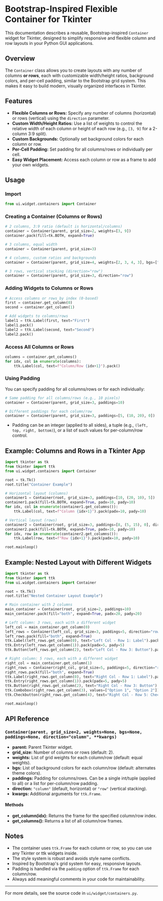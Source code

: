 # Bootstrap-Inspired Flexible Container for Tkinter

This documentation describes a reusable, Bootstrap-inspired `Container` widget for Tkinter, designed to simplify responsive and flexible column and row layouts in your Python GUI applications.

## Overview

The `Container` class allows you to create layouts with any number of columns **or rows**, each with customizable width/height ratios, background colors, and per-cell padding, similar to the Bootstrap grid system. This makes it easy to build modern, visually organized interfaces in Tkinter.

## Features
- **Flexible Columns or Rows:** Specify any number of columns (horizontal) or rows (vertical) using the `direction` parameter.
- **Custom Width/Height Ratios:** Use a list of weights to control the relative width of each column or height of each row (e.g., `[3, 9]` for a 2-column 3:9 split).
- **Custom Backgrounds:** Optionally set background colors for each column or row.
- **Per-Cell Padding:** Set padding for all columns/rows or individually per cell.
- **Easy Widget Placement:** Access each column or row as a frame to add your own widgets.

## Usage

### Import
```python
from ui.widget.containers import Container
```

### Creating a Container (Columns or Rows)
```python
# 2 columns, 3:9 ratio (default is horizontal/columns)
container = Container(parent, grid_size=2, weights=[3, 9])
container.pack(fill=tk.BOTH, expand=True)

# 3 columns, equal width
container = Container(parent, grid_size=3)

# 4 columns, custom ratios and backgrounds
container = Container(parent, grid_size=4, weights=[2, 3, 4, 3], bgs=["#fff", "#eee", "#ddd", "#ccc"])

# 3 rows, vertical stacking (direction="row")
container = Container(parent, grid_size=3, direction="row")
```

### Adding Widgets to Columns or Rows
```python
# Access columns or rows by index (0-based)
first = container.get_column(0)
second = container.get_column(1)

# Add widgets to columns/rows
label1 = ttk.Label(first, text="First")
label1.pack()
label2 = ttk.Label(second, text="Second")
label2.pack()
```

### Access All Columns or Rows
```python
columns = container.get_columns()
for idx, col in enumerate(columns):
    ttk.Label(col, text=f"Column/Row {idx+1}").pack()
```

### Using Padding

You can specify padding for all columns/rows or for each individually:

```python
# Same padding for all columns/rows (e.g., 10 pixels)
container = Container(parent, grid_size=3, paddings=10)

# Different paddings for each column/row
container = Container(parent, grid_size=3, paddings=[5, (10, 20), 0])
```
- Padding can be an integer (applied to all sides), a tuple (e.g., `(left, top, right, bottom)`), or a list of such values for per-column/row control.

## Example: Columns and Rows in a Tkinter App
```python
import tkinter as tk
from tkinter import ttk
from ui.widget.containers import Container

root = tk.Tk()
root.title("Container Example")

# Horizontal layout (columns)
container1 = Container(root, grid_size=3, paddings=[10, (20, 10), 5])
container1.pack(fill=tk.BOTH, expand=True, padx=10, pady=10)
for idx, col in enumerate(container1.get_columns()):
    ttk.Label(col, text=f"Column {idx+1}").pack(padx=10, pady=10)

# Vertical layout (rows)
container2 = Container(root, grid_size=3, paddings=[8, (5, 15), 0], direction="row")
container2.pack(fill=tk.BOTH, expand=True, padx=10, pady=10)
for idx, row in enumerate(container2.get_columns()):
    ttk.Label(row, text=f"Row {idx+1}").pack(padx=10, pady=10)

root.mainloop()
```

## Example: Nested Layout with Different Widgets
```python
import tkinter as tk
from tkinter import ttk
from ui.widget.containers import Container

root = tk.Tk()
root.title("Nested Container Layout Example")

# Main container with 2 columns
main_container = Container(root, grid_size=2, paddings=10)
main_container.pack(fill="both", expand=True, padx=20, pady=20)

# Left column: 3 rows, each with a different widget
left_col = main_container.get_column(0)
left_rows = Container(left_col, grid_size=3, paddings=5, direction="row")
left_rows.pack(fill="both", expand=True)
ttk.Label(left_rows.get_column(0), text="Left Col - Row 1: Label").pack(padx=5, pady=5)
ttk.Entry(left_rows.get_column(1)).pack(padx=5, pady=5)
ttk.Button(left_rows.get_column(2), text="Left Col - Row 3: Button").pack(padx=5, pady=5)

# Right column: 5 rows, each with a different widget
right_col = main_container.get_column(1)
right_rows = Container(right_col, grid_size=5, paddings=5, direction="row")
right_rows.pack(fill="both", expand=True)
ttk.Label(right_rows.get_column(0), text="Right Col - Row 1: Label").pack(padx=5, pady=5)
ttk.Entry(right_rows.get_column(1)).pack(padx=5, pady=5)
ttk.Button(right_rows.get_column(2), text="Right Col - Row 3: Button").pack(padx=5, pady=5)
ttk.Combobox(right_rows.get_column(3), values=["Option 1", "Option 2"]).pack(padx=5, pady=5)
ttk.Checkbutton(right_rows.get_column(4), text="Right Col - Row 5: Check").pack(padx=5, pady=5)

root.mainloop()
```

## API Reference

### `Container(parent, grid_size=2, weights=None, bgs=None, paddings=None, direction="column", **kwargs)`
- **parent:** Parent Tkinter widget.
- **grid_size:** Number of columns or rows (default: 2).
- **weights:** List of grid weights for each column/row (default: equal weights).
- **bgs:** List of background colors for each column/row (default: alternates theme colors).
- **paddings:** Padding for columns/rows. Can be a single int/tuple (applied to all) or a list for per-column/row padding.
- **direction:** `"column"` (default, horizontal) or `"row"` (vertical stacking).
- **kwargs:** Additional arguments for `ttk.Frame`.

#### Methods
- **get_column(idx):** Returns the frame for the specified column/row index.
- **get_columns():** Returns a list of all column/row frames.

## Notes
- The container uses `ttk.Frame` for each column or row, so you can use any Tkinter or ttk widgets inside.
- The style system is robust and avoids style name conflicts.
- Inspired by Bootstrap's grid system for easy, responsive layouts.
- Padding is handled via the `padding` option of `ttk.Frame` for each column/row.
- Always add meaningful comments in your code for maintainability.

---
For more details, see the source code in `ui/widget/containers.py`.
